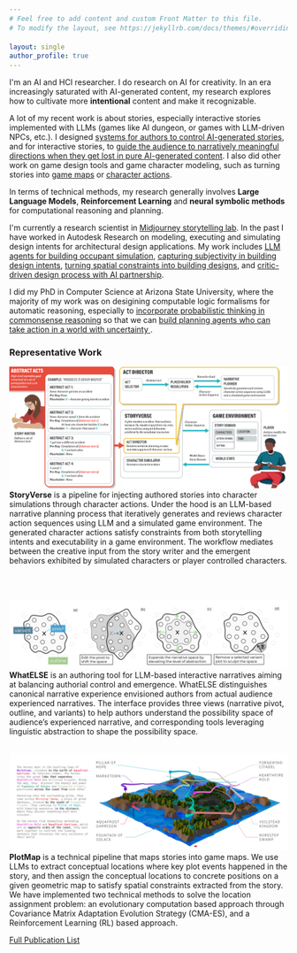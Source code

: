 ```yaml
---
# Feel free to add content and custom Front Matter to this file.
# To modify the layout, see https://jekyllrb.com/docs/themes/#overriding-theme-defaults

layout: single
author_profile: true
---
```


I'm an AI and HCI researcher. I do research on AI for creativity. In an era increasingly saturated with AI-generated content, my research explores how to cultivate more **intentional** content and make it recognizable.

A lot of my recent work is about stories, especially interactive stories implemented with LLMs (games like AI dungeon, or games with LLM-driven NPCs, etc.). I designed [systems for authors to control AI-generated stories](https://arxiv.org/abs/2506.10161), and for interactive stories, to [guide the audience to narratively meaningful directions when they get lost in pure AI-generated content](https://arxiv.org/abs/2502.18641). I also did other work on game design tools and game character modeling, such as turning stories into [game maps](https://arxiv.org/abs/2309.15242) or [character actions](https://arxiv.org/abs/2405.13042).

In terms of technical methods, my research generally involves **Large Language Models**, **Reinforcement Learning** and **neural symbolic methods** for computational reasoning and planning. 

I'm currently a research scientist in [Midjourney storytelling lab](https://mj-storytelling.github.io/). In the past I have worked in Autodesk Research on modeling, executing and simulating design intents for architectural design applications. My work includes [LLM agents for building occupant simulation](https://arxiv.org/abs/2506.12331), [capturing subjectivity in building design intents](https://dl.acm.org/doi/abs/10.1145/3613905.3650815), [turning spatial constraints into building designs](https://arxiv.org/abs/2309.02583), and [critic-driven design process with AI partnership](https://scholar.google.com/scholar?oi=bibs&cluster=15813830137122992288&btnI=1&hl=en).

I did my PhD in Computer Science at Arizona State University, where the majority of my work was on desigining computable logic formalisms for automatic reasoning, especially to [incorporate probabilistic thinking in commonsense reasoning](https://dl.acm.org/doi/10.5555/3032027.3032045) so that we can [build planning agents who can take action in a world with uncertainty ](https://arxiv.org/abs/1805.00634).

### Representative Work

![storryverse](assets/images/storyverse.png)
**StoryVerse** is a pipeline for injecting authored stories into character simulations through character actions. Under the hood is an LLM-based narrative planning process that iteratively generates and reviews character action sequences using LLM and a simulated game environment. The generated character actions satisfy constraints from both storytelling intents and executability in a game environment. The workflow mediates between the creative input from the story writer and the emergent behaviors exhibited by simulated characters or player controlled characters.

<br />
<br />

![wahtelse](assets/images/whatelse.png)
**WhatELSE** is an authoring tool for LLM-based interactive narratives aiming at balancing authorial control and emergence. WhatELSE distinguishes canonical narrative experience envisioned authors from actual audience experienced narratives. The interface provides three views (narrative pivot, outline, and variants) to help authors understand the possibility space of audience’s experienced narrative, and corresponding tools leveraging linguistic abstraction to shape the possibility space. 
<br />
<br />

![plotmap](assets/images/plotmap.png)
**PlotMap** is a technical pipeline that maps stories into game maps. We use LLMs to extract conceptual locations where key plot events happened in the story, and then assign the conceptual locations to concrete positions on a given geometric map to satisfy spatial constraints extracted from the story. We have implemented two technical methods to solve the location assignment problem: an evolutionary computation based approach through Covariance Matrix Adaptation Evolution Strategy (CMA-ES), and a Reinforcement Learning (RL) based approach.

[Full Publication List](https://scholar.google.com/citations?user=e0hRtGUAAAAJ)
